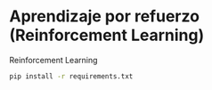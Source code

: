 # Aprendizaje por refuerzo (Reinforcement Learning)
Reinforcement Learning

```bash
pip install -r requirements.txt
```
